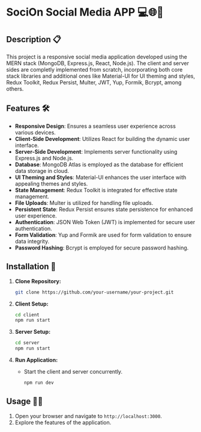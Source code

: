 # **SociOn** Social Media APP 💻🌐📱

## Description  📋

This project is a responsive social media application developed using the MERN stack (MongoDB, Express.js, React, Node.js). The client and server sides are completly implemented from scratch, incorporating both core stack libraries and additional ones like Material-UI for UI theming and styles, Redux Toolkit, Redux Persist, Multer, JWT, Yup, Formik, Bcrypt, among others.

## Features 🛠️

- **Responsive Design**: Ensures a seamless user experience across various devices.
- **Client-Side Development**: Utilizes React for building the dynamic user interface.
- **Server-Side Development**: Implements server functionality using Express.js and Node.js.
- **Database**: MongoDB Atlas is employed as the database for efficient data storage in cloud.
- **UI Theming and Styles**: Material-UI enhances the user interface with appealing themes and styles.
- **State Management**: Redux Toolkit is integrated for effective state management.
- **File Uploads**: Multer is utilized for handling file uploads.
- **Persistent State**: Redux Persist ensures state persistence for enhanced user experience.
- **Authentication**: JSON Web Token (JWT) is implemented for secure user authentication.
- **Form Validation**: Yup and Formik are used for form validation to ensure data integrity.
- **Password Hashing**: Bcrypt is employed for secure password hashing.

## Installation 🚀

1. **Clone Repository:**

   ```bash
   git clone https://github.com/your-username/your-project.git
   ```

2. **Client Setup:**

   ```bash
   cd client
   npm run start
   ```

3. **Server Setup:**

   ```bash
   cd server
   npm run start
   ```

4. **Run Application:**
   - Start the client and server concurrently.
     ```bash
     npm run dev
     ```

## Usage 👩‍💻

1. Open your browser and navigate to `http://localhost:3000`.
2. Explore the features of the application.

